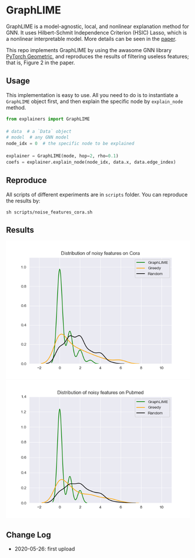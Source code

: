 # GraphLIME

GraphLIME is a model-agnostic, local, and nonlinear explanation method for GNN. It uses Hilbert-Schmit Independence Criterion (HSIC) Lasso, which is a nonlinear interpretable model. More details can be seen in the [paper](https://arxiv.org/pdf/2001.06216.pdf).

This repo implements GraphLIME by using the awasome GNN library [PyTorch Geometric](https://github.com/rusty1s/pytorch_geometric), and reproduces the results of filtering useless features; that is, Figure 2 in the paper.

## Usage

This implementation is easy to use. All you need to do is to instantiate a `GraphLIME` object first, and then explain the specific node by `explain_node` method.

```python
from explainers import GraphLIME

# data  # a `Data` object
# model  # any GNN model
node_idx = 0  # the specific node to be explained

explainer = GraphLIME(mode, hop=2, rho=0.1)
coefs = explainer.explain_node(node_idx, data.x, data.edge_index)
```

## Reproduce

All scripts of different experiments are in `scripts` folder. You can reproduce the results by:

```
sh scripts/noise_features_cora.sh
```

## Results

![](./images/cora.png)
![](./images/pubmed.png)

## Change Log

* 2020-05-26: first upload
